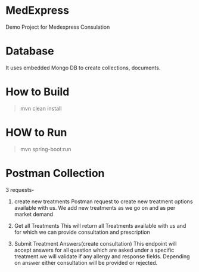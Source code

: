# MedExpress
Demo Project for Medexpress Consulation

# Database
It uses embedded Mongo DB to create collections, documents. 

# How to Build
>mvn clean install

# HOW to Run
>mvn spring-boot:run

# Postman Collection
3 requests- 
1. create new treatments
Postman request to create new treatment options available with us. We add new treatments
as we go on and as per market demand

2. Get all Treatments
This will return all Treatments available with us and for which we can provide consultation and prescription


3. Submit Treatment Answers(create consultation)
This endpoint will accept answers for all question which are asked under a specific treatment.we will validate 
if any allergy and response fields. Depending on answer either consultation will be provided or rejected.


